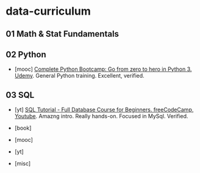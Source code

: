 # data-curriculum
## 01 Math & Stat Fundamentals

## 02 Python
- [mooc] [Complete Python Bootcamp: Go from zero to hero in Python 3. Udemy](https://www.udemy.com/course/complete-python-bootcamp/). General Python training. Excellent, verified.

## 03 SQL
- [yt] [SQL Tutorial - Full Database Course for Beginners. freeCodeCamp, Youtube](https://www.youtube.com/watch?v=HXV3zeQKqGY). Amazng intro. Really hands-on. Focused in MySql. Verified. 








- [book]
- [mooc]
- [yt]
- [misc]
